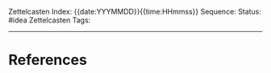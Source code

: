 Zettelcasten Index: {{date:YYYMMDD}}{{time:HHmmss}}
Sequence:
Status: #idea
Zettelcasten Tags: 

---


# References